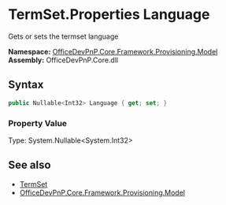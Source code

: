 # TermSet.Properties Language
 Gets or sets the termset language   

**Namespace:** [OfficeDevPnP.Core.Framework.Provisioning.Model](OfficeDevPnP.Core.Framework.Provisioning.Model.md)  
**Assembly:** OfficeDevPnP.Core.dll  
## Syntax
```C#
public Nullable<Int32> Language { get; set; }
```

### Property Value
Type: System.Nullable<System.Int32>  

## See also
- [TermSet](OfficeDevPnP.Core.Framework.Provisioning.Model.TermSet.md) 
- [OfficeDevPnP.Core.Framework.Provisioning.Model](OfficeDevPnP.Core.Framework.Provisioning.Model.md) 
